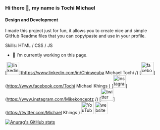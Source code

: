 ### Hi there 👋, my name is Tochi Michael 
#### Design and Development 
I made this project just for fun, it allows you to create nice and simple GitHub Readme files that you can copy/paste and use in your profile.

Skills: HTML / CSS / JS 

- 🔭 I’m currently working on this page. 


[<img src='https://cdn.jsdelivr.net/npm/simple-icons@3.0.1/icons/linkedin.svg' alt='linkedin' height='40'>](https://www.linkedin.com/in/Chinweuba Michael Tochi /)  [<img src='https://cdn.jsdelivr.net/npm/simple-icons@3.0.1/icons/facebook.svg' alt='facebook' height='40'>](https://www.facebook.com/Tochi Michael Khings )  [<img src='https://cdn.jsdelivr.net/npm/simple-icons@3.0.1/icons/instagram.svg' alt='instagram' height='40'>](https://www.instagram.com/Mikekonceptz /)  [<img src='https://cdn.jsdelivr.net/npm/simple-icons@3.0.1/icons/twitter.svg' alt='twitter' height='40'>](https://twitter.com/Michael Khings )  [<img src='https://cdn.jsdelivr.net/npm/simple-icons@3.0.1/icons/youtube.svg' alt='YouTube' height='40'>](https://www.youtube.com/channel/Mikekonceptz )  [<img src='https://cdn.jsdelivr.net/npm/simple-icons@3.0.1/icons/icloud.svg' alt='website' height='40'>](Mikekonceptz.com )  



[![Anurag's GitHub stats](https://github-readme-stats.vercel.app/api?username=mikekonceptz)](https://github.com/anuraghazra/github-readme-stats)
